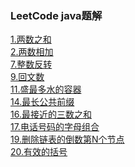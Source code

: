 ### LeetCode java题解

[1.两数之和](src/main/java/com/leetcode/editor/cn/TwoSum.md)  
[2.两数相加](src/main/java/com/leetcode/editor/cn/AddTwoNumbers.md)  
[7.整数反转](src/main/java/com/leetcode/editor/cn/ReverseInteger.md)  
[9.回文数](src/main/java/com/leetcode/editor/cn/PalindromeNumber.md)  
[11.盛最多水的容器](src/main/java/com/leetcode/editor/cn/ContainerWithMostWater.md)  
[14.最长公共前缀](src/main/java/com/leetcode/editor/cn/LongestCommonPrefix.md)  
[16.最接近的三数之和](src/main/java/com/leetcode/editor/cn/ThreeSumClosest.md)  
[17.电话号码的字母组合](src/main/java/com/leetcode/editor/cn/LetterCombinationsOfAPhoneNumber.md)  
[19.删除链表的倒数第N个节点](src/main/java/com/leetcode/editor/cn/RemoveNthNodeFromEndOfList.md)  
[20.有效的括号](src/main/java/com/leetcode/editor/cn/ValidParentheses.md)  
[]()  
[]()  
[]()  
[]()  
[]()  
[]()  